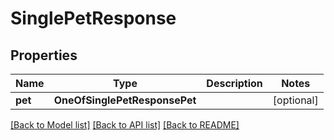 # SinglePetResponse

## Properties
Name | Type | Description | Notes
------------ | ------------- | ------------- | -------------
**pet** | **OneOfSinglePetResponsePet** |  | [optional] 

[[Back to Model list]](../README.md#documentation-for-models) [[Back to API list]](../README.md#documentation-for-api-endpoints) [[Back to README]](../README.md)

